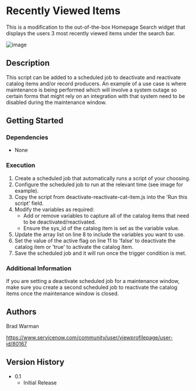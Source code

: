 
# Recently Viewed Items

This is a modification to the out-of-the-box Homepage Search widget that displays the users 3 most recently viewed items under the search bar.

![image](https://github.com/captainbraddles/code-snippets/blob/554df81b4d4ca9e73efd1e4368842b1d87acb425/Service%20Portal%20Widgets/Recently%20Viewed%20Items/Recently%20viewed%20widget.png)

## Description

This script can be added to a scheduled job to deactivate and reactivate catalog items and/or record producers. An example of a use case is where maintenance is being performed which will involve a system outage so certain forms that might rely on an integration with that system need to be disabled during the maintenance window.

## Getting Started

### Dependencies

* None

### Execution

1. Create a scheduled job that automatically runs a script of your choosing.
2. Configure the scheduled job to run at the relevant time (see image for example).
3. Copy the script from deactivate-reactivate-cat-item.js into the 'Run this script' field.
4. Modify the variables as required:
    * Add or remove variables to capture all of the catalog items that need to be deactivated/reactivated.
    * Ensure the sys_id of the catalog item is set as the variable value.
5. Update the array list on line 8 to include the variables you want to use.
6. Set the value of the active flag on line 11 to 'false' to deactivate the catalog item or 'true' to activate the catalog item.
7. Save the scheduled job and it will run once the trigger condition is met.

### Additional Information
If you are setting a deactivate scheduled job for a maintenance window, make sure you create a second scheduled job to reactivate the catalog items once the maintenance window is closed.

## Authors

Brad Warman

https://www.servicenow.com/community/user/viewprofilepage/user-id/80167

## Version History

* 0.1
    * Initial Release
